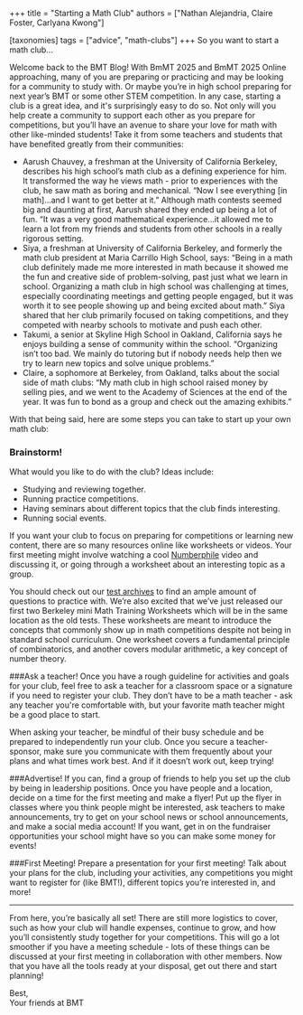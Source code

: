 +++
title = "Starting a Math Club"
authors = ["Nathan Alejandria, Claire Foster, Carlyana Kwong"]

[taxonomies] 
tags = ["advice", "math-clubs"]
+++
So you want to start a math club...

Welcome back to the BMT Blog! With BmMT 2025 and BmMT 2025 Online approaching, many of you are preparing or practicing and may be looking for a community to study with. Or maybe you’re in high school preparing for next year’s BMT or some other STEM competition. In any case, starting a club is a great idea, and it's surprisingly easy to do so. Not only will you help create a community to support each other as you prepare for competitions, but you’ll have an avenue to share your love for math with other like-minded students! Take it from some teachers and students that have benefited greatly from their communities:

- Aarush Chauvey, a freshman at the University of California Berkeley, describes his high school’s math club as a defining experience for him. It transformed the way he views math - prior to experiences with the club, he saw math as boring and mechanical. “Now I see everything [in math]…and I want to get better at it.” Although math contests seemed big and daunting at first, Aarush shared they ended up being a lot of fun. “It was a very good mathematical experience…it allowed me to learn a lot from my friends and students from other schools in a really rigorous setting.
- Siya, a freshman at University of California Berkeley, and formerly the math club president at Maria Carrillo High School, says: “Being in a math club definitely made me more interested in math because it showed me the fun and creative side of problem-solving, past just what we learn in school. Organizing a math club in high school was challenging at times, especially coordinating meetings and getting people engaged, but it was worth it to see people showing up and being excited about math.” Siya shared that her club primarily focused on taking competitions, and they competed with nearby schools to motivate and push each other. 
- Takumi, a senior at Skyline High School in Oakland, California says he enjoys building a sense of community within the school. “Organizing isn’t too bad. We mainly do tutoring but if nobody needs help then we try to learn new topics and solve unique problems.”
- Claire, a sophomore at Berkeley, from Oakland, talks about the social side of math clubs: “My math club in high school raised money by selling pies, and we went to the Academy of Sciences at the end of the year. It was fun to bond as a group and check out the amazing exhibits.”


With that being said, here are some steps you can take to start up your own math club:

### Brainstorm!

What would you like to do with the club? Ideas include:
- Studying and reviewing together.
- Running practice competitions.
- Having seminars about different topics that the club finds interesting.
- Running social events.

If you want your club to focus on preparing for competitions or learning new content, there are so many resources online like worksheets or videos. Your first meeting might involve watching a cool [Numberphile](https://www.youtube.com/numberphile) video and discussing it, or going through a worksheet about an interesting topic as a group. 

You should check out our [test archives](https://berkeley.mt/archives/ ) to find an ample amount of questions to practice with. We’re also excited that we’ve just released our first two Berkeley mini Math Training Worksheets which will be in the same location as the old tests. These worksheets are meant to introduce the concepts that commonly show up in math competitions despite not being in standard school curriculum. One worksheet covers a fundamental principle of combinatorics, and another covers modular arithmetic, a key concept of number theory.

###Ask a teacher!
Once you have a rough guideline for activities and goals for your club, feel free to ask a teacher for a classroom space or a signature if you need to register your club. They don’t have to be a math teacher - ask any teacher you're comfortable with, but your favorite math teacher might be a good place to start. 

When asking your teacher, be mindful of their busy schedule and be prepared to independently run your club. Once you secure a teacher-sponsor, make sure you communicate with them frequently about your plans and what times work best. And if it doesn’t work out, keep trying!

###Advertise!
If you can, find a group of friends to help you set up the club by being in leadership positions. Once you have people and a location, decide on a time for the first meeting and make a flyer! Put up the flyer in classes where you think people might be interested, ask teachers to make announcements, try to get on your school news or school announcements, and make a social media account! If you want, get in on the fundraiser opportunities your school might have so you can make some money for events!

###First Meeting!
Prepare a presentation for your first meeting! Talk about your plans for the club, including your activities, any competitions you might want to register for (like BMT!), different topics you’re interested in, and more! 

---

From here, you’re basically all set! There are still more logistics to cover, such as how your club will handle expenses, continue to grow, and how you’ll consistently study together for your competitions. This will go a lot smoother if you have a meeting schedule - lots of these things can be discussed at your first meeting in collaboration with other members. Now that you have all the tools ready at your disposal, get out there and start planning!

Best, <br>
Your friends at BMT
